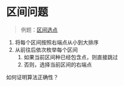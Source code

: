 # 区间问题

> 例题：[区间选点](./choose_points.cpp)

1. 将每个区间按照右端点从小到大排序
2. 从前往后依次枚举每个区间
   1. 如果当前区间种已经包含点，则直接跳过
   2. 否则，选择当前区间的右端点

如何证明算法正确性？
